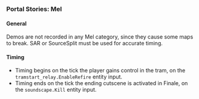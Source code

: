 ### Portal Stories: Mel

#### General

Demos are not recorded in any Mel category, since they cause some maps to break.
SAR or SourceSplit must be used for accurate timing.

#### Timing

- Timing begins on the tick the player gains control in the tram, on the
  `tramstart_relay.EnableRefire` entity input.
- Timing ends on the tick the ending cutscene is activated in Finale, on the
  `soundscape.Kill` entity input.
